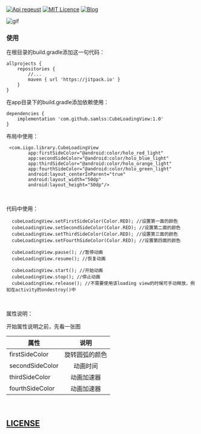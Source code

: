 [![Api reqeust](https://img.shields.io/badge/api-11+-green.svg)](https://github.com/samlss/CubeLoadingView)  [![MIT Licence](https://badges.frapsoft.com/os/mit/mit.svg?v=103)](https://github.com/samlss/CubeLoadingView/blob/master/LICENSE) [![Blog](https://img.shields.io/badge/samlss-blog-orange.svg)](https://blog.csdn.net/Samlss)

![gif](https://github.com/samlss/CubeLoadingView/blob/master/screenshots/screenshot1.gif)


### 使用<br>
在根目录的build.gradle添加这一句代码：
```
allprojects {
    repositories {
        //...
        maven { url 'https://jitpack.io' }
    }
}
```

在app目录下的build.gradle添加依赖使用：
```
dependencies {
    implementation 'com.github.samlss:CubeLoadingView:1.0'
}
```

布局中使用：
```
 <com.iigo.library.CubeLoadingView
        app:firstSideColor="@android:color/holo_red_light"
        app:secondSideColor="@android:color/holo_blue_light"
        app:thirdSideColor="@android:color/holo_orange_light"
        app:fourthSideColor="@android:color/holo_green_light"
        android:layout_centerInParent="true"
        android:layout_width="50dp"
        android:layout_height="50dp"/>

```

<br>

代码中使用：
```
  cubeLoadingView.setFirstSideColor(Color.RED); //设置第一面的颜色 
  cubeLoadingView.setSecondSideColor(Color.RED); //设置第二面的颜色
  cubeLoadingView.setThirdSideColor(Color.RED); //设置第三面的颜色
  cubeLoadingView.setFourthSideColor(Color.RED); //设置第四面的颜色

  cubeLoadingView.pause(); //暂停动画
  cubeLoadingView.resume(); //恢复动画
   
  cubeLoadingView.start(); //开始动画
  cubeLoadingView.stop(); //停止动画
  cubeLoadingView.release(); //不需要使用该loading view的时候可手动释放，例如在activity的ondestroy()中
```

<br>


属性说明：

开始属性说明之前，先看一张图


| 属性        | 说明           |
| ------------- |:-------------:|
| firstSideColor      | 旋转圆弧的颜色 |
| secondSideColor      | 动画时间 |
| thirdSideColor | 动画加速器 |
| fourthSideColor | 动画加速器 |


<br>

## [LICENSE](https://github.com/samlss/CubeLoadingView/blob/master/LICENSE)
